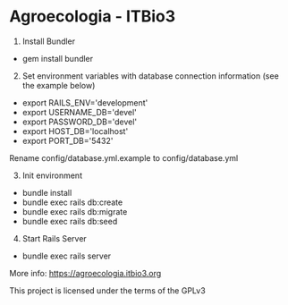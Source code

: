 # Agroecologia - ITBio3

1. Install Bundler

- gem install bundler

2. Set environment variables with database connection information (see the example below)

- export RAILS_ENV='development'
- export USERNAME_DB='devel'
- export PASSWORD_DB='devel'
- export HOST_DB='localhost'
- export PORT_DB='5432'

Rename config/database.yml.example to config/database.yml

3. Init environment

- bundle install
- bundle exec rails db:create
- bundle exec rails db:migrate
- bundle exec rails db:seed

4. Start Rails Server

- bundle exec rails server

More info: https://agroecologia.itbio3.org

This project is licensed under the terms of the GPLv3
